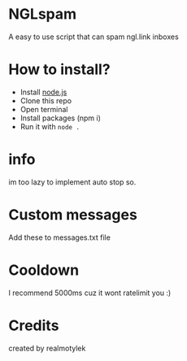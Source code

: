 # NGLspam
A easy to use script that can spam ngl.link inboxes

# How to install?
- Install [node.js](https://nodejs.org/dist/v20.12.2/node-v20.12.2-x64.msi)
- Clone this repo 
- Open terminal
- Install packages (npm i)
- Run it with `node .`
  
# info
im too lazy to implement auto stop so.

# Custom messages
Add these to messages.txt file

# Cooldown
I recommend 5000ms cuz it wont ratelimit you :)

# Credits
created by realmotylek